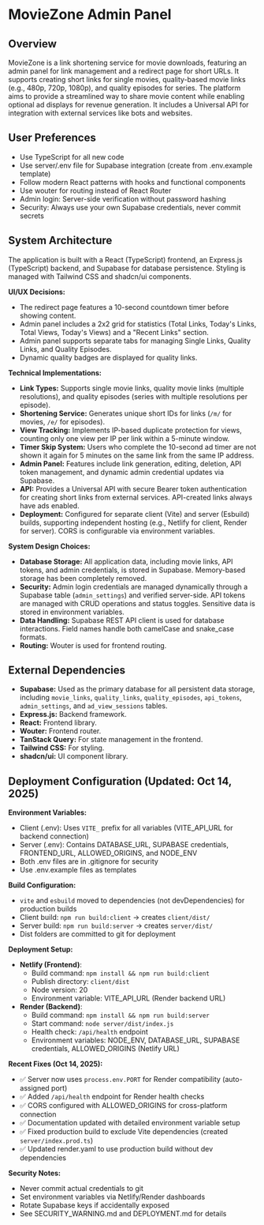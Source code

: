 # MovieZone Admin Panel

## Overview
MovieZone is a link shortening service for movie downloads, featuring an admin panel for link management and a redirect page for short URLs. It supports creating short links for single movies, quality-based movie links (e.g., 480p, 720p, 1080p), and quality episodes for series. The platform aims to provide a streamlined way to share movie content while enabling optional ad displays for revenue generation. It includes a Universal API for integration with external services like bots and websites.

## User Preferences
- Use TypeScript for all new code
- Use server/.env file for Supabase integration (create from .env.example template)
- Follow modern React patterns with hooks and functional components
- Use wouter for routing instead of React Router
- Admin login: Server-side verification without password hashing
- Security: Always use your own Supabase credentials, never commit secrets

## System Architecture
The application is built with a React (TypeScript) frontend, an Express.js (TypeScript) backend, and Supabase for database persistence. Styling is managed with Tailwind CSS and shadcn/ui components.

**UI/UX Decisions:**
- The redirect page features a 10-second countdown timer before showing content.
- Admin panel includes a 2x2 grid for statistics (Total Links, Today's Links, Total Views, Today's Views) and a "Recent Links" section.
- Admin panel supports separate tabs for managing Single Links, Quality Links, and Quality Episodes.
- Dynamic quality badges are displayed for quality links.

**Technical Implementations:**
- **Link Types:** Supports single movie links, quality movie links (multiple resolutions), and quality episodes (series with multiple resolutions per episode).
- **Shortening Service:** Generates unique short IDs for links (`/m/` for movies, `/e/` for episodes).
- **View Tracking:** Implements IP-based duplicate protection for views, counting only one view per IP per link within a 5-minute window.
- **Timer Skip System:** Users who complete the 10-second ad timer are not shown it again for 5 minutes on the same link from the same IP address.
- **Admin Panel:** Features include link generation, editing, deletion, API token management, and dynamic admin credential updates via Supabase.
- **API:** Provides a Universal API with secure Bearer token authentication for creating short links from external services. API-created links always have ads enabled.
- **Deployment:** Configured for separate client (Vite) and server (Esbuild) builds, supporting independent hosting (e.g., Netlify for client, Render for server). CORS is configurable via environment variables.

**System Design Choices:**
- **Database Storage:** All application data, including movie links, API tokens, and admin credentials, is stored in Supabase. Memory-based storage has been completely removed.
- **Security:** Admin login credentials are managed dynamically through a Supabase table (`admin_settings`) and verified server-side. API tokens are managed with CRUD operations and status toggles. Sensitive data is stored in environment variables.
- **Data Handling:** Supabase REST API client is used for database interactions. Field names handle both camelCase and snake_case formats.
- **Routing:** Wouter is used for frontend routing.

## External Dependencies
- **Supabase:** Used as the primary database for all persistent data storage, including `movie_links`, `quality_links`, `quality_episodes`, `api_tokens`, `admin_settings`, and `ad_view_sessions` tables.
- **Express.js:** Backend framework.
- **React:** Frontend library.
- **Wouter:** Frontend router.
- **TanStack Query:** For state management in the frontend.
- **Tailwind CSS:** For styling.
- **shadcn/ui:** UI component library.

## Deployment Configuration (Updated: Oct 14, 2025)

**Environment Variables:**
- Client (.env): Uses `VITE_` prefix for all variables (VITE_API_URL for backend connection)
- Server (.env): Contains DATABASE_URL, SUPABASE credentials, FRONTEND_URL, ALLOWED_ORIGINS, and NODE_ENV
- Both .env files are in .gitignore for security
- Use .env.example files as templates

**Build Configuration:**
- `vite` and `esbuild` moved to dependencies (not devDependencies) for production builds
- Client build: `npm run build:client` → creates `client/dist/`
- Server build: `npm run build:server` → creates `server/dist/`
- Dist folders are committed to git for deployment

**Deployment Setup:**
- **Netlify (Frontend)**: 
  - Build command: `npm install && npm run build:client`
  - Publish directory: `client/dist`
  - Node version: 20
  - Environment variable: VITE_API_URL (Render backend URL)
- **Render (Backend)**:
  - Build command: `npm install && npm run build:server` 
  - Start command: `node server/dist/index.js`
  - Health check: `/api/health` endpoint
  - Environment variables: NODE_ENV, DATABASE_URL, SUPABASE credentials, ALLOWED_ORIGINS (Netlify URL)
  
**Recent Fixes (Oct 14, 2025):**
- ✅ Server now uses `process.env.PORT` for Render compatibility (auto-assigned port)
- ✅ Added `/api/health` endpoint for Render health checks
- ✅ CORS configured with ALLOWED_ORIGINS for cross-platform connection
- ✅ Documentation updated with detailed environment variable setup
- ✅ Fixed production build to exclude Vite dependencies (created `server/index.prod.ts`)
- ✅ Updated render.yaml to use production build without dev dependencies

**Security Notes:**
- Never commit actual credentials to git
- Set environment variables via Netlify/Render dashboards
- Rotate Supabase keys if accidentally exposed
- See SECURITY_WARNING.md and DEPLOYMENT.md for details